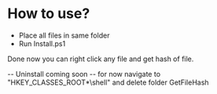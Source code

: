 
# How to use?
* Place all files in same folder
* Run Install.ps1

Done now you can right click any file and get hash of file. 

-- Uninstall coming soon -- for now navigate to "HKEY_CLASSES_ROOT\*\shell"  and delete folder GetFileHash


